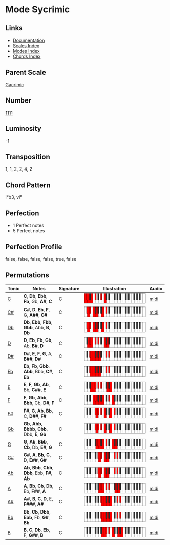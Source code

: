 # Mode Sycrimic

## Links

- [Documentation](README.md)
- [Scales Index](Scales.md)
- [Modes Index](Modes.md)
- [Chords Index](Chords.md)

## Parent Scale

[Gacrimic](ScaleGacrimic.md)

## Number

[1111](https://ianring.com/musictheory/scales/1111)

## Luminosity

-1

## Transposition

1, 1, 2, 2, 4, 2

## Chord Pattern

i⁰b3, vi⁰

## Perfection

- 1 Perfect notes
- 5 Perfect notes

## Perfection Profile

false, false, false, false, true, false

## Permutations

| Tonic | Notes | Signature | Illustration | Audio |
|-------|-------|-----------|--------------|-------|
| [C](ModeCNaturalSycrimic.md) | **C**, **Db**, **Ebb**, **Fb**, Gb, **A#**, **C** | C | ![CNaturalSycrimic](ModeCNaturalSycrimic.png) | [midi](https://github.com/edipermadi/music/blob/main/docs/ModeCNaturalSycrimic.mid?raw=true) |
| [C#](ModeCSharpSycrimic.md) | **C#**, **D**, **Eb**, **F**, G, **A##**, **C#** | C | ![CSharpSycrimic](ModeCSharpSycrimic.png) | [midi](https://github.com/edipermadi/music/blob/main/docs/ModeCSharpSycrimic.mid?raw=true) |
| [Db](ModeDFlatSycrimic.md) | **Db**, **Ebb**, **Fbb**, **Gbb**, Abb, **B**, **Db** | C | ![DFlatSycrimic](ModeDFlatSycrimic.png) | [midi](https://github.com/edipermadi/music/blob/main/docs/ModeDFlatSycrimic.mid?raw=true) |
| [D](ModeDNaturalSycrimic.md) | **D**, **Eb**, **Fb**, **Gb**, Ab, **B#**, **D** | C | ![DNaturalSycrimic](ModeDNaturalSycrimic.png) | [midi](https://github.com/edipermadi/music/blob/main/docs/ModeDNaturalSycrimic.mid?raw=true) |
| [D#](ModeDSharpSycrimic.md) | **D#**, **E**, **F**, **G**, A, **B##**, **D#** | C | ![DSharpSycrimic](ModeDSharpSycrimic.png) | [midi](https://github.com/edipermadi/music/blob/main/docs/ModeDSharpSycrimic.mid?raw=true) |
| [Eb](ModeEFlatSycrimic.md) | **Eb**, **Fb**, **Gbb**, **Abb**, Bbb, **C#**, **Eb** | C | ![EFlatSycrimic](ModeEFlatSycrimic.png) | [midi](https://github.com/edipermadi/music/blob/main/docs/ModeEFlatSycrimic.mid?raw=true) |
| [E](ModeENaturalSycrimic.md) | **E**, **F**, **Gb**, **Ab**, Bb, **C##**, **E** | C | ![ENaturalSycrimic](ModeENaturalSycrimic.png) | [midi](https://github.com/edipermadi/music/blob/main/docs/ModeENaturalSycrimic.mid?raw=true) |
| [F](ModeFNaturalSycrimic.md) | **F**, **Gb**, **Abb**, **Bbb**, Cb, **D#**, **F** | C | ![FNaturalSycrimic](ModeFNaturalSycrimic.png) | [midi](https://github.com/edipermadi/music/blob/main/docs/ModeFNaturalSycrimic.mid?raw=true) |
| [F#](ModeFSharpSycrimic.md) | **F#**, **G**, **Ab**, **Bb**, C, **D##**, **F#** | C | ![FSharpSycrimic](ModeFSharpSycrimic.png) | [midi](https://github.com/edipermadi/music/blob/main/docs/ModeFSharpSycrimic.mid?raw=true) |
| [Gb](ModeGFlatSycrimic.md) | **Gb**, **Abb**, **Bbbb**, **Cbb**, Dbb, **E**, **Gb** | C | ![GFlatSycrimic](ModeGFlatSycrimic.png) | [midi](https://github.com/edipermadi/music/blob/main/docs/ModeGFlatSycrimic.mid?raw=true) |
| [G](ModeGNaturalSycrimic.md) | **G**, **Ab**, **Bbb**, **Cb**, Db, **E#**, **G** | C | ![GNaturalSycrimic](ModeGNaturalSycrimic.png) | [midi](https://github.com/edipermadi/music/blob/main/docs/ModeGNaturalSycrimic.mid?raw=true) |
| [G#](ModeGSharpSycrimic.md) | **G#**, **A**, **Bb**, **C**, D, **E##**, **G#** | C | ![GSharpSycrimic](ModeGSharpSycrimic.png) | [midi](https://github.com/edipermadi/music/blob/main/docs/ModeGSharpSycrimic.mid?raw=true) |
| [Ab](ModeAFlatSycrimic.md) | **Ab**, **Bbb**, **Cbb**, **Dbb**, Ebb, **F#**, **Ab** | C | ![AFlatSycrimic](ModeAFlatSycrimic.png) | [midi](https://github.com/edipermadi/music/blob/main/docs/ModeAFlatSycrimic.mid?raw=true) |
| [A](ModeANaturalSycrimic.md) | **A**, **Bb**, **Cb**, **Db**, Eb, **F##**, **A** | C | ![ANaturalSycrimic](ModeANaturalSycrimic.png) | [midi](https://github.com/edipermadi/music/blob/main/docs/ModeANaturalSycrimic.mid?raw=true) |
| [A#](ModeASharpSycrimic.md) | **A#**, **B**, **C**, **D**, E, **F###**, **A#** | C | ![ASharpSycrimic](ModeASharpSycrimic.png) | [midi](https://github.com/edipermadi/music/blob/main/docs/ModeASharpSycrimic.mid?raw=true) |
| [Bb](ModeBFlatSycrimic.md) | **Bb**, **Cb**, **Dbb**, **Ebb**, Fb, **G#**, **Bb** | C | ![BFlatSycrimic](ModeBFlatSycrimic.png) | [midi](https://github.com/edipermadi/music/blob/main/docs/ModeBFlatSycrimic.mid?raw=true) |
| [B](ModeBNaturalSycrimic.md) | **B**, **C**, **Db**, **Eb**, F, **G##**, **B** | C | ![BNaturalSycrimic](ModeBNaturalSycrimic.png) | [midi](https://github.com/edipermadi/music/blob/main/docs/ModeBNaturalSycrimic.mid?raw=true) |
